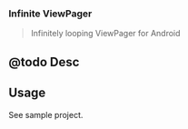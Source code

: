 ### Infinite ViewPager

> Infinitely looping ViewPager for Android


## @todo Desc

## Usage

See sample project.